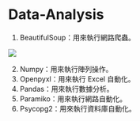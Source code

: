 # Data-Analysis

1. BeautifulSoup：用來執行網路爬蟲。

![](/Users/How.Short/Desktop/BeautifulSoup.png)

2. Numpy：用來執行陣列操作。
3. Openpyxl：用來執行 Excel 自動化。
4. Pandas：用來執行數據分析。
5. Paramiko：用來執行網路自動化。
6. Psycopg2：用來執行資料庫自動化。
